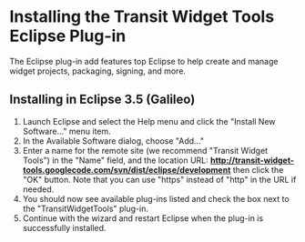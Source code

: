 # Installing the Transit Widget Tools Eclipse Plug-in #

The Eclipse plug-in add features top Eclipse to help create and manage widget projects, packaging, signing, and more.

## Installing in Eclipse 3.5 (Galileo) ##

  1. Launch Eclipse and select the Help menu and click the "Install New Software..." menu item.
  1. In the Available Software dialog, choose "Add..."
  1. Enter a name for the remote site (we recommend "Transit Widget Tools") in the "Name" field, and the location URL: **http://transit-widget-tools.googlecode.com/svn/dist/eclipse/development** then click the "OK" button. Note that you can use "https" instead of "http" in the URL if needed.
  1. You should now see available plug-ins listed and check the box next to the "TransitWidgetTools" plug-in.
  1. Continue with the wizard and restart Eclipse when the plug-in is successfully installed.